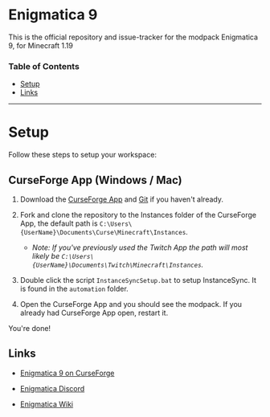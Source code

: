 # Enigmatica 9

This is the official repository and issue-tracker for the modpack Enigmatica 9, for Minecraft 1.19

### Table of Contents

-   [Setup](#setup)
-   [Links](#links)

<hr></hr>

# Setup

Follow these steps to setup your workspace:

## CurseForge App (Windows / Mac)

1. Download the [CurseForge App](https://curseforge.overwolf.com/) and [Git](https://git-scm.com/downloads) if you haven't already.
2. Fork and clone the repository to the Instances folder of the CurseForge App, the default path is `C:\Users\{UserName}\Documents\Curse\Minecraft\Instances`.

    - _Note: If you've previously used the Twitch App the path will most likely be `C:\Users\{UserName}\Documents\Twitch\Minecraft\Instances`._

3. Double click the script `InstanceSyncSetup.bat` to setup InstanceSync. It is found in the `automation` folder.
4. Open the CurseForge App and you should see the modpack. If you already had CurseForge App open, restart it.

You're done!

## Links

-   [Enigmatica 9 on CurseForge](https://www.curseforge.com/minecraft/modpacks/Enigmatica9)

-   [Enigmatica Discord](https://discord.gg/HnWNd7X)

-   [Enigmatica Wiki](https://wiki.enigmatica.net/)
